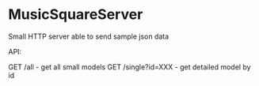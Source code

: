 # MusicSquareServer

Small HTTP server able to send sample json data

API:

GET /all            - get all small models
GET /single?id=XXX  - get detailed model by id
